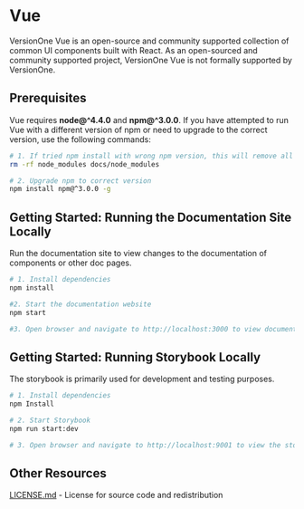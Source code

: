 # Vue
VersionOne Vue is an open-source and community supported collection of common UI components built with React. As an open-sourced and community supported project, VersionOne Vue is not formally supported by VersionOne.

## Prerequisites
Vue requires **node@^4.4.0** and **npm@^3.0.0**. If you have attempted to run Vue with a different version of npm or need to upgrade to the correct version, use the following commands:

```bash
# 1. If tried npm install with wrong npm version, this will remove all packages installed with the incorrect version of npm
rm -rf node_modules docs/node_modules

# 2. Upgrade npm to correct version
npm install npm@^3.0.0 -g
```

## Getting Started: Running the Documentation Site Locally
Run the documentation site to view changes to the documentation of components or other doc pages.

```bash
# 1. Install dependencies
npm install

#2. Start the documentation website
npm start

#3. Open browser and navigate to http://localhost:3000 to view documentation website
```

## Getting Started: Running Storybook Locally
The storybook is primarily used for development and testing purposes.

```bash
# 1. Install dependencies
npm Install

# 2. Start Storybook
npm run start:dev

# 3. Open browser and navigate to http://localhost:9001 to view the storybook
```

## Other Resources
[LICENSE.md](./license.md) - License for source code and redistribution

